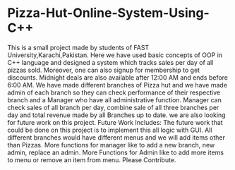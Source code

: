 # Pizza-Hut-Online-System-Using-C++
This is a small project made by students of FAST University,Karachi,Pakistan. Here we have used basic concepts of OOP in C++ language and designed a system which tracks sales per day of all pizzas sold. Moreover, one can also signup for membership to get discounts. Midnight deals are also available after 12:00 AM and ends before 6:00 AM. We have made different branches of Pizza hut and we have made admin of each branch so they can check performance of their respective branch and a Manager who have all administrative function. Manager can check sales of all branch per day, combine sale of all three branches per day and total revenue made by all Branches up to date. we are also looking for future work on this project. Future Work Includes: The future work that could be done on this project is to implement this all logic with GUI. All different branches would have different menus and we will add items other than Pizzas. More functions for manager like to add a new branch, new admin, replace an admin. More Functions for Admin like to add more items to menu or remove an item from menu. Please Contribute.
